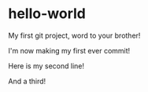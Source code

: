 hello-world
===========

My first git project, word to your brother!

I'm now making my first ever commit!

Here is my second line!

And a third!
